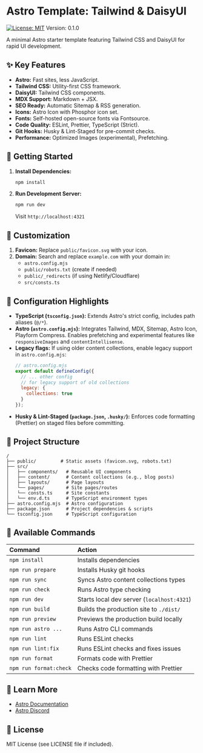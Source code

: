 # Astro Template: Tailwind & DaisyUI

[![License: MIT](https://img.shields.io/badge/License-MIT-yellow.svg)](https://opensource.org/licenses/MIT)
Version: 0.1.0

A minimal Astro starter template featuring Tailwind CSS and DaisyUI for rapid UI development.

## ✨ Key Features

- **Astro:** Fast sites, less JavaScript.
- **Tailwind CSS:** Utility-first CSS framework.
- **DaisyUI:** Tailwind CSS components.
- **MDX Support:** Markdown + JSX.
- **SEO Ready:** Automatic Sitemap & RSS generation.
- **Icons:** Astro Icon with Phosphor icon set.
- **Fonts:** Self-hosted open-source fonts via Fontsource.
- **Code Quality:** ESLint, Prettier, TypeScript (Strict).
- **Git Hooks:** Husky & Lint-Staged for pre-commit checks.
- **Performance:** Optimized Images (experimental), Prefetching.

## 🚀 Getting Started

1.  **Install Dependencies:**
    ```bash
    npm install
    ```
2.  **Run Development Server:**
    ```bash
    npm run dev
    ```
    Visit `http://localhost:4321`

## 🎨 Customization

1.  **Favicon:** Replace `public/favicon.svg` with your icon.
2.  **Domain:** Search and replace `example.com` with your domain in:
    - `astro.config.mjs`
    - `public/robots.txt` (create if needed)
    - `public/_redirects` (if using Netlify/Cloudflare)
    - `src/consts.ts`

## 🔧 Configuration Highlights

- **TypeScript (`tsconfig.json`):** Extends Astro's strict config, includes path aliases (`@/*`).
- **Astro (`astro.config.mjs`):** Integrates Tailwind, MDX, Sitemap, Astro Icon, Playform Compress. Enables prefetching and experimental features like `responsiveImages` and `contentIntellisense`.
- **Legacy flags:** If using older content collections, enable legacy support in `astro.config.mjs`:
  ```js
  // astro.config.mjs
  export default defineConfig({
    // ... other config
    // for legacy support of old collections
    legacy: {
      collections: true
    }
  });
  ```
- **Husky & Lint-Staged (`package.json`, `.husky/`):** Enforces code formatting (Prettier) on staged files before committing.

## 📁 Project Structure

```
/
├── public/         # Static assets (favicon.svg, robots.txt)
├── src/
│   ├── components/   # Reusable UI components
│   ├── content/      # Content collections (e.g., blog posts)
│   ├── layouts/      # Page layouts
│   └── pages/        # Site pages/routes
│   └── consts.ts     # Site constants
│   └── env.d.ts      # TypeScript environment types
├── astro.config.mjs  # Astro configuration
├── package.json      # Project dependencies & scripts
└── tsconfig.json     # TypeScript configuration
```

## 🧞 Available Commands

| Command                | Action                                     |
| :--------------------- | :----------------------------------------- |
| `npm install`          | Installs dependencies                      |
| `npm run prepare`      | Installs Husky git hooks                   |
| `npm run sync`         | Syncs Astro content collections types      |
| `npm run check`        | Runs Astro type checking                   |
| `npm run dev`          | Starts local dev server (`localhost:4321`) |
| `npm run build`        | Builds the production site to `./dist/`    |
| `npm run preview`      | Previews the production build locally      |
| `npm run astro ...`    | Runs Astro CLI commands                    |
| `npm run lint`         | Runs ESLint checks                         |
| `npm run lint:fix`     | Runs ESLint checks and fixes issues        |
| `npm run format`       | Formats code with Prettier                 |
| `npm run format:check` | Checks code formatting with Prettier       |

## 👀 Learn More

- [Astro Documentation](https://docs.astro.build)
- [Astro Discord](https://astro.build/chat)

## 📄 License

MIT License (see LICENSE file if included).
